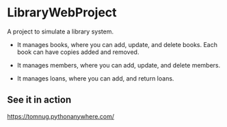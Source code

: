 # LibraryWebProject

A project to simulate a library system.

- It manages books, where you can add, update, and delete books. Each book can have copies added and removed.

- It manages members, where you can add, update, and delete members. 

- It manages loans, where you can add, and return loans.

## See it in action

https://tomnug.pythonanywhere.com/
